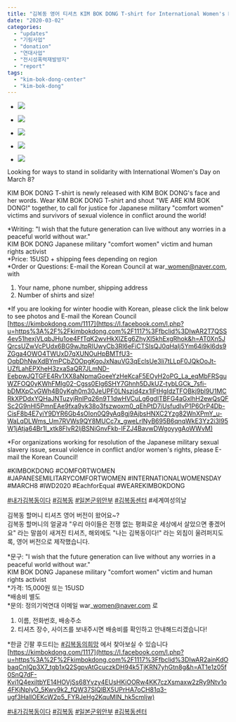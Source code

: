 ```yaml
---
title: "김복동 영어 티셔츠 KIM BOK DONG T-shirt for International Women's Day!"
date: "2020-03-02"
categories: 
  - "updates"
  - "기림사업"
  - "donation"
  - "연대사업"
  - "전시성폭력재발방지"
  - "report"
tags: 
  - "kim-bok-dong-center"
  - "kim-bok-dong"
---
```


- ![](http://womenandwar.net/kr/wp-content/uploads/2020/03/photo_2020-02-27_17-28-24-768x1024.jpg)
    
- ![](http://womenandwar.net/kr/wp-content/uploads/2020/03/photo_2020-02-27_17-28-22-768x1024.jpg)
    
- ![](http://womenandwar.net/kr/wp-content/uploads/2020/03/photo_2020-02-27_17-28-20-768x1024.jpg)
    
- ![](http://womenandwar.net/kr/wp-content/uploads/2020/03/photo_2020-02-27_17-28-26-1024x763.jpg)
    
- ![](http://womenandwar.net/kr/wp-content/uploads/2020/03/photo_2020-02-27_17-28-30.jpg)
    

Looking for ways to stand in solidarity with International Women's Day on March 8?

KIM BOK DONG T-shirt is newly released with KIM BOK DONG's face and her words. Wear KIM BOK DONG T-shirt and shout "WE ARE KIM BOK DONG!" together, to call for justice for Japanese military "comfort women" victims and survivors of sexual violence in conflict around the world!

\*Writing: "I wish that the future generation can live without any worries in a peaceful world without war."  
KIM BOK DONG Japanese military "comfort women" victim and human rights activist  
\*Price: 15USD + shipping fees depending on region  
\*Order or Questions: E-mail the Korean Council at war\_women@naver.com, with  
1) Your name, phone number, shipping address  
2) Number of shirts and size!

\*If you are looking for winter hoodie with Korean, please click the link below to see photos and E-mail the Korean Council   
[https://kimbokdong.com/1117](https://l.facebook.com/l.php?u=https%3A%2F%2Fkimbokdong.com%2F1117%3Ffbclid%3DIwAR2T7QSS4ev51hexjVLqbJHu1oe4FfTqK2wvHkXlZEg6ZhyXl5khExgRhok&h=AT0Xn5JQrcsUZwVcPUdx6BG9wJtpRIUwyCb3Rl6eFiCTSIsQJ0qHaIj5Ym64i9kl6ds9ZGga4OWO4TWUxD7qXUNOuHpBMTfU3-OqbDhNwXdBYmPCbZOOpgKgoJxNauVG3qEclsUe3li7tLLpF0JQkOoJt-UZfLahEPXheH3zxaSaQR7JLmND-EebpwJQTGFE4Rv1XX8aNpmaGoeeYzHeKcaF5EOyH2oPG_La_eqMbFRSguWZFOQ0yKWhFMlg02-Cgss0EIg6SHY7Ghnh5DJkUZ-tybLGCk_7sfi-bDMXpCvGWh4B0yKgh0m30JeUPF0LNszjd4zx1IFtHgIdzTFOBkj9bl9U1MCRkXPDdxYQHaJNTuzyjRnIPq26n9T1dwHVCuLg6gdITBFG4aGxlhH2ewQsQFSc2G9nHl5PmnEAe9fxa9yk38o3fszwoxm0_qEhPtD7iUsfudIvP1P6OrP4Db-CisF8b4E7yiY9DYR6Gb4sOIon0Q9yAq8gj9AjbsHNXC2Yzg82WnXPmY_u-WaLqDLWms_Um7RVWs9QY8MUCc7x_gweLrlNyB695B6qnqWkE3Yz2i3I95W1jAtja64Br1I_xtk8FlvR2IjBSNiGnvFkb-IFZJ4BavwDWgoyygAoWWvM)

\*For organizations working for resolution of the Japanese military sexual slavery issue, sexual violence in conflict and/or women's rights, please E-mail the Korean Council!

#KIMBOKDONG #COMFORTWOMEN #JAPANESEMILITARYCOMFORTWOMEN #INTERNATIONALWOMENSDAY #MARCH8 #IWD2020 #EachforEqual #WEAREKIMBOKDONG

[#내가김복동이다](https://www.facebook.com/hashtag/%EB%82%B4%EA%B0%80%EA%B9%80%EB%B3%B5%EB%8F%99%EC%9D%B4%EB%8B%A4?source=feed_text&epa=HASHTAG&__xts__%5B0%5D=68.ARCvDB7aX-XiVMPpWYPeDUzlDHIqrjEjfwLyB0CICZdYwwv09956qJBcofpGf7jX14qupG5ZRQG548Jmd9K2O8WI-3OznPGTjpnR2CdOgx0t6Vw18If49mXxk6f0kM0yoi-n38RG7GedEQRjbytHiYb2Bu_hY2r-auUlQGSFTOKWAU4_1sXJRTVFcIrHu79GX3YOlAEIeAnbUqowLah8vjfXlcAKdV4jRz75ojX6NkEWHfD2NVpT4-ojZlNSsFv1HGZ0Ts5_ZcfUV_01qxwOdN7Sf7kSuOx9N5tnyzWcJU6b1qZXOdNb50wRyae9dlQkkpRuberuU23f3gi0hCCiI4wr5Q&__tn__=%2ANK-R) [#김복동](https://www.facebook.com/hashtag/%EA%B9%80%EB%B3%B5%EB%8F%99?source=feed_text&epa=HASHTAG&__xts__%5B0%5D=68.ARCvDB7aX-XiVMPpWYPeDUzlDHIqrjEjfwLyB0CICZdYwwv09956qJBcofpGf7jX14qupG5ZRQG548Jmd9K2O8WI-3OznPGTjpnR2CdOgx0t6Vw18If49mXxk6f0kM0yoi-n38RG7GedEQRjbytHiYb2Bu_hY2r-auUlQGSFTOKWAU4_1sXJRTVFcIrHu79GX3YOlAEIeAnbUqowLah8vjfXlcAKdV4jRz75ojX6NkEWHfD2NVpT4-ojZlNSsFv1HGZ0Ts5_ZcfUV_01qxwOdN7Sf7kSuOx9N5tnyzWcJU6b1qZXOdNb50wRyae9dlQkkpRuberuU23f3gi0hCCiI4wr5Q&__tn__=%2ANK-R) [#일본군위안부](https://www.facebook.com/hashtag/%EC%9D%BC%EB%B3%B8%EA%B5%B0%EC%9C%84%EC%95%88%EB%B6%80?source=feed_text&epa=HASHTAG&__xts__%5B0%5D=68.ARCvDB7aX-XiVMPpWYPeDUzlDHIqrjEjfwLyB0CICZdYwwv09956qJBcofpGf7jX14qupG5ZRQG548Jmd9K2O8WI-3OznPGTjpnR2CdOgx0t6Vw18If49mXxk6f0kM0yoi-n38RG7GedEQRjbytHiYb2Bu_hY2r-auUlQGSFTOKWAU4_1sXJRTVFcIrHu79GX3YOlAEIeAnbUqowLah8vjfXlcAKdV4jRz75ojX6NkEWHfD2NVpT4-ojZlNSsFv1HGZ0Ts5_ZcfUV_01qxwOdN7Sf7kSuOx9N5tnyzWcJU6b1qZXOdNb50wRyae9dlQkkpRuberuU23f3gi0hCCiI4wr5Q&__tn__=%2ANK-R) [#김복동센터](https://www.facebook.com/hashtag/%EA%B9%80%EB%B3%B5%EB%8F%99%EC%84%BC%ED%84%B0?source=feed_text&epa=HASHTAG&__xts__%5B0%5D=68.ARCvDB7aX-XiVMPpWYPeDUzlDHIqrjEjfwLyB0CICZdYwwv09956qJBcofpGf7jX14qupG5ZRQG548Jmd9K2O8WI-3OznPGTjpnR2CdOgx0t6Vw18If49mXxk6f0kM0yoi-n38RG7GedEQRjbytHiYb2Bu_hY2r-auUlQGSFTOKWAU4_1sXJRTVFcIrHu79GX3YOlAEIeAnbUqowLah8vjfXlcAKdV4jRz75ojX6NkEWHfD2NVpT4-ojZlNSsFv1HGZ0Ts5_ZcfUV_01qxwOdN7Sf7kSuOx9N5tnyzWcJU6b1qZXOdNb50wRyae9dlQkkpRuberuU23f3gi0hCCiI4wr5Q&__tn__=%2ANK-R) #세계여성의날

김복동 할머니 티셔츠 영어 버전이 왔어요~?  
김복동 할머니의 얼굴과 "우리 아이들은 전쟁 없는 평화로운 세상에서 살았으면 좋겠어요" 라는 말씀이 새겨진 티셔츠, 해외에도 "나는 김복동이다!" 라는 외침이 울려퍼지도록, 영어 버전으로 제작했습니다.

\*문구: "I wish that the future generation can live without any worries in a peaceful world without war."  
KIM BOK DONG Japanese military "comfort women" victim and human rights activist  
\*가격: 15,000원 또는 15USD  
\*배송비 별도  
\*문의: 정의기억연대 이메일 war\_women@naver.com 로  
1) 이름, 전화번호, 배송주소  
2) 티셔츠 장수, 사이즈를 보내주시면 배송비를 확인하고 안내해드리겠습니다!

\*한글 긴팔 후드티는 [#김복동의희망](https://www.facebook.com/hashtag/%EA%B9%80%EB%B3%B5%EB%8F%99%EC%9D%98%ED%9D%AC%EB%A7%9D?source=feed_text&epa=HASHTAG) 에서 찾아보실 수 있습니다  
[https://kimbokdong.com/1117](https://l.facebook.com/l.php?u=https%3A%2F%2Fkimbokdong.com%2F1117%3Ffbclid%3DIwAR2ainKdObaqCnlQp3X7_tgb1xQ2SgpvAtGcuczkDH94k5TjKRN7yhGtn8g&h=AT1e1z05f0SnQ7dF-Kvi1Q4exiltbYE14HOVjSs68Yvzy4EUsHKiOORw4KK7czXsmaxw2zRy9Ntv1o4FKjNplyO_5Kwv9k2_fQW37SlQlBX5UPrHA7oCH81q3-ugf3HallOEKcW2p5_FYRJeHg2KquMIN_hk5cmIjw)

[#내가김복동이다](https://www.facebook.com/hashtag/%EB%82%B4%EA%B0%80%EA%B9%80%EB%B3%B5%EB%8F%99%EC%9D%B4%EB%8B%A4?source=feed_text&epa=HASHTAG) [#김복동](https://www.facebook.com/hashtag/%EA%B9%80%EB%B3%B5%EB%8F%99?source=feed_text&epa=HASHTAG) [#일본군위안부](https://www.facebook.com/hashtag/%EC%9D%BC%EB%B3%B8%EA%B5%B0%EC%9C%84%EC%95%88%EB%B6%80?source=feed_text&epa=HASHTAG) [#김복동센터](https://www.facebook.com/hashtag/%EA%B9%80%EB%B3%B5%EB%8F%99%EC%84%BC%ED%84%B0?source=feed_text&epa=HASHTAG)
